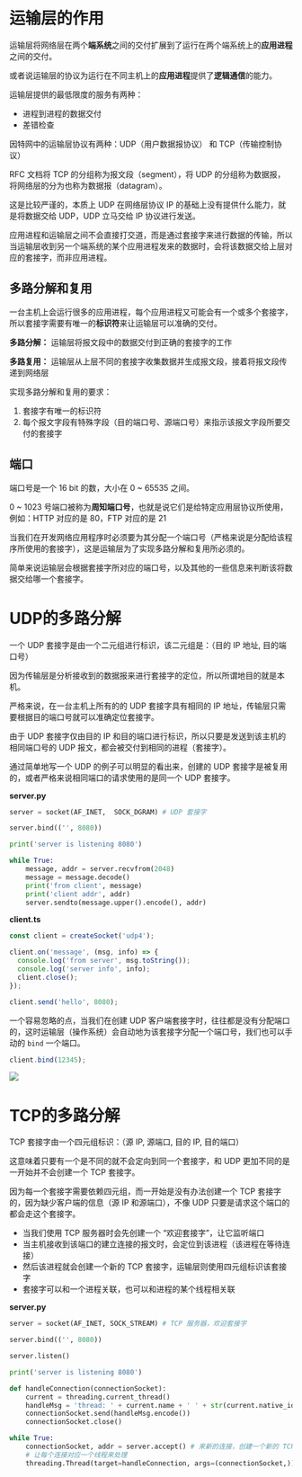 # 运输层的作用

运输层将网络层在两个**端系统**之间的交付扩展到了运行在两个端系统上的**应用进程**之间的交付。

或者说运输层的协议为运行在不同主机上的**应用进程**提供了**逻辑通信**的能力。

运输层提供的最低限度的服务有两种：

- 进程到进程的数据交付
- 差错检查

因特网中的运输层协议有两种：UDP（用户数据报协议） 和 TCP（传输控制协议）

RFC 文档将 TCP 的分组称为报文段（segment），将 UDP 的分组称为数据报，将网络层的分为也称为数据报（datagram）。

这是比较严谨的，本质上 UDP 在网络层协议 IP 的基础上没有提供什么能力，就是将数据交给 UDP，UDP 立马交给 IP 协议进行发送。

应用进程和运输层之间不会直接打交道，而是通过套接字来进行数据的传输，所以当运输层收到另一个端系统的某个应用进程发来的数据时，会将该数据交给上层对应的套接字，而非应用进程。

## 多路分解和复用

一台主机上会运行很多的应用进程，每个应用进程又可能会有一个或多个套接字，所以套接字需要有唯一的**标识符**来让运输层可以准确的交付。

**多路分解：** 运输层将报文段中的数据交付到正确的套接字的工作

**多路复用：** 运输层从上层不同的套接字收集数据并生成报文段，接着将报文段传递到网络层

实现多路分解和复用的要求：

1. 套接字有唯一的标识符
2. 每个报文字段有特殊字段（目的端口号、源端口号）来指示该报文字段所要交付的套接字

## 端口

端口号是一个 16 bit 的数，大小在 0 ~ 65535 之间。

0 ~ 1023 号端口被称为**周知端口号**，也就是说它们是给特定应用层协议所使用，例如：HTTP 对应的是 80，FTP 对应的是 21

当我们在开发网络应用程序时必须要为其分配一个端口号（严格来说是分配给该程序所使用的套接字），这是运输层为了实现多路分解和复用所必须的。

简单来说运输层会根据套接字所对应的端口号，以及其他的一些信息来判断该将数据交给哪一个套接字。

# UDP的多路分解

一个 UDP 套接字是由一个二元组进行标识，该二元组是：（目的 IP 地址, 目的端口号）

因为传输层是分析接收到的数据报来进行套接字的定位，所以所谓地目的就是本机。

严格来说，在一台主机上所有的的 UDP 套接字具有相同的 IP 地址，传输层只需要根据目的端口号就可以准确定位套接字。

由于 UDP 套接字仅由目的 IP 和目的端口进行标识，所以只要是发送到该主机的相同端口号的 UDP 报文，都会被交付到相同的进程（套接字）。

通过简单地写一个 UDP 的例子可以明显的看出来，创建的 UDP 套接字是被复用的，或者严格来说相同端口的请求使用的是同一个 UDP 套接字。

**server.py**

```python
server = socket(AF_INET,  SOCK_DGRAM) # UDP 套接字

server.bind(('', 8080))

print('server is listening 8080')

while True:
    message, addr = server.recvfrom(2048)
    message = message.decode()
    print('from client', message)
    print('client addr', addr)
    server.sendto(message.upper().encode(), addr)
```

**client.ts**

```typescript
const client = createSocket('udp4');

client.on('message', (msg, info) => {
  console.log('from server', msg.toString());
  console.log('server info', info);
  client.close();
});

client.send('hello', 8080);
```

一个容易忽略的点，当我们在创建 UDP 客户端套接字时，往往都是没有分配端口的，这时运输层（操作系统）会自动地为该套接字分配一个端口号，我们也可以手动的 `bind` 一个端口。

```typescript
client.bind(12345);
```

![](http://oss.xiefeng.tech/img/20210629204016.png)

# TCP的多路分解

TCP 套接字由一个四元组标识：（源 IP, 源端口,  目的 IP, 目的端口）

这意味着只要有一个是不同的就不会定向到同一个套接字，和 UDP 更加不同的是一开始并不会创建一个 TCP 套接字。

因为每一个套接字需要依赖四元组，而一开始是没有办法创建一个 TCP 套接字的，因为缺少客户端的信息（源 IP 和源端口），不像 UDP 只要是请求这个端口的都会走这个套接字。

- 当我们使用 TCP 服务器时会先创建一个 “欢迎套接字”，让它监听端口
- 当主机接收到该端口的建立连接的报文时，会定位到该进程（该进程在等待连接）
- 然后该进程就会创建一个新的 TCP 套接字，运输层则使用四元组标识该套接字
- 套接字可以和一个进程关联，也可以和进程的某个线程相关联

**server.py**

```python
server = socket(AF_INET, SOCK_STREAM) # TCP 服务器，欢迎套接字

server.bind(('', 8080))

server.listen()

print('server is listening 8080')

def handleConnection(connectionSocket):
    current = threading.current_thread()
    handleMsg = 'thread: ' + current.name + ' ' + str(current.native_id)
    connectionSocket.send(handleMsg.encode())
    connectionSocket.close()

while True:
    connectionSocket, addr = server.accept() # 来新的连接，创建一个新的 TCP 套接字
    # 让每个连接对应一个线程来处理
    threading.Thread(target=handleConnection, args=(connectionSocket,)).start()
```







